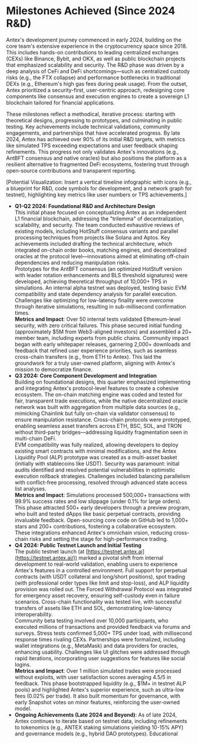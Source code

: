 # Milestones Achieved (Since 2024 R\&D)

Antex's development journey commenced in early 2024, building on the core team's extensive experience in the cryptocurrency space since 2018. This includes hands-on contributions to leading centralized exchanges (CEXs) like Binance, Bybit, and OKX, as well as public blockchain projects that emphasized scalability and security. The R\&D phase was driven by a deep analysis of CeFi and DeFi shortcomings—such as centralized custody risks (e.g., the FTX collapse) and performance bottlenecks in traditional DEXs (e.g., Ethereum's high gas fees during peak usage). From the outset, Antex prioritized a security-first, user-centric approach, redesigning core components like consensus and execution engines to create a sovereign L1 blockchain tailored for financial applications.

These milestones reflect a methodical, iterative process: starting with theoretical designs, progressing to prototypes, and culminating in public testing. Key achievements include technical validations, community engagements, and partnerships that have accelerated progress. By late 2024, Antex has achieved over 90% of its initial R\&D targets, with metrics like simulated TPS exceeding expectations and user feedback shaping refinements. This progress not only validates Antex's innovations (e.g., AntBFT consensus and native oracles) but also positions the platform as a resilient alternative to fragmented DeFi ecosystems, fostering trust through open-source contributions and transparent reporting.

\[Potential Visualization: Insert a vertical timeline infographic with icons (e.g., a blueprint for R\&D, code symbols for development, and a network graph for testnet), highlighting key metrics like user numbers or TPS achievements.]

* **Q1-Q2 2024: Foundational R\&D and Architecture Design**\
  This initial phase focused on conceptualizing Antex as an independent L1 financial blockchain, addressing the "trilemma" of decentralization, scalability, and security. The team conducted exhaustive reviews of existing models, including HotStuff consensus variants and parallel processing techniques from projects like Solana and Aptos. Key achievements included drafting the technical architecture, which integrated on-chain order books, matching engines, and decentralized oracles at the protocol level—innovations aimed at eliminating off-chain dependencies and reducing manipulation risks.\
  Prototypes for the AntBFT consensus (an optimized HotStuff version with leader rotation enhancements and BLS threshold signatures) were developed, achieving theoretical throughput of 10,000+ TPS in simulations. An internal alpha testnet was deployed, testing basic EVM compatibility and state dependency analysis for parallel execution. Challenges like optimizing for low-latency finality were overcome through iterative simulations, resulting in sub-millisecond confirmation times.\
  **Metrics and Impact**: Over 50 internal tests validated Ethereum-level security, with zero critical failures. This phase secured initial funding (approximately $5M from Web3-aligned investors) and assembled a 20+ member team, including experts from public chains. Community impact began with early whitepaper releases, garnering 2,000+ downloads and feedback that refined user experience priorities, such as seamless cross-chain transfers (e.g., from ETH to Antex). This laid the groundwork for a truly user-owned platform, aligning with Antex's mission to democratize finance.
* **Q3 2024: Core Component Development and Integration**\
  Building on foundational designs, this quarter emphasized implementing and integrating Antex's protocol-level features to create a cohesive ecosystem. The on-chain matching engine was coded and tested for fair, transparent trade executions, while the native decentralized oracle network was built with aggregation from multiple data sources (e.g., mimicking Chainlink but fully on-chain via validator consensus) to ensure manipulation resistance. Cross-chain protocols were prototyped, enabling seamless asset transfers across ETH, BSC, SOL, and TRON without third-party bridges—addressing liquidity fragmentation seen in multi-chain DeFi.\
  EVM compatibility was fully realized, allowing developers to deploy existing smart contracts with minimal modifications, and the Antex Liquidity Pool (ALP) prototype was created as a multi-asset basket (initially with stablecoins like USDT). Security was paramount: initial audits identified and resolved potential vulnerabilities in optimistic execution rollback strategies. Challenges included balancing parallelism with conflict-free processing, resolved through advanced state access list analyses.\
  **Metrics and Impact**: Simulations processed 500,000+ transactions with 99.9% success rates and low slippage (under 0.1% for large orders). This phase attracted 500+ early developers through a preview program, who built and tested dApps like basic perpetual contracts, providing invaluable feedback. Open-sourcing core code on GitHub led to 1,000+ stars and 200+ contributions, fostering a collaborative ecosystem. These integrations enhanced Antex's omnichain vision, reducing cross-chain risks and setting the stage for high-performance trading.
* **Q4 2024: Public Testnet Launch and Initial Testing**\
  The public testnet launch (at [https://testnet.antex.ai](https://testnet.antex.ai/)) marked a pivotal shift from internal development to real-world validation, enabling users to experience Antex's features in a controlled environment. Full support for perpetual contracts (with USDT collateral and long/short positions), spot trading (with professional order types like limit and stop-loss), and ALP liquidity provision was rolled out. The Forced Withdrawal Protocol was integrated for emergency asset recovery, ensuring self-custody even in failure scenarios. Cross-chain functionality was tested live, with successful transfers of assets like ETH and SOL, demonstrating low-latency interoperability.\
  Community beta testing involved over 10,000 participants, who executed millions of transactions and provided feedback via forums and surveys. Stress tests confirmed 5,000+ TPS under load, with millisecond response times rivaling CEXs. Partnerships were formalized, including wallet integrations (e.g., MetaMask) and data providers for oracles, enhancing usability. Challenges like UI glitches were addressed through rapid iterations, incorporating user suggestions for features like social logins.\
  **Metrics and Impact**: Over 1 million simulated trades were processed without exploits, with user satisfaction scores averaging 4.5/5 in feedback. This phase bootstrapped liquidity (e.g., $1M+ in testnet ALP pools) and highlighted Antex's superior experience, such as ultra-low fees (0.02% per trade). It also built momentum for governance, with early Snapshot votes on minor features, reinforcing the user-owned model.
* **Ongoing Achievements (Late 2024 and Beyond)**: As of late 2024, Antex continues to iterate based on testnet data, including refinements to tokenomics (e.g., ANTEX staking simulations yielding 10-15% APY) and governance models (e.g., hybrid DAO prototypes). Educational
